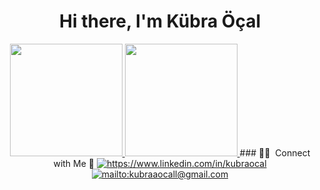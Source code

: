 <div align="center">
   <h1>Hi there, I'm Kübra Öçal</h1>
</div>


<div align="center">
<a href="https://github.com/kubraaocal">
  <img height="180em" src="https://github-readme-stats-eight-theta.vercel.app/api?username=kubraaocal&show_icons=true&theme=tokyonight&include_all_commits=true&count_private=true"/>
  <img height="180em" src="https://github-readme-stats-eight-theta.vercel.app/api/top-langs/?username=kubraaocal&layout=compact&langs_count=8&theme=tokyonight"/>
</a>
   ### 🤝🏻 &nbsp;Connect with Me 🤝
<a href="https://www.linkedin.com/in/kubraocal" target="_blank">
    <img src="https://img.shields.io/badge/%20-linkedin-0072b1" alt="https://www.linkedin.com/in/kubraocal">
</a>
<a href="mailto:kubraaocall@gmail.com" target="_blank">
    <img src="https://img.shields.io/badge/%20-gmail-B23121" alt="mailto:kubraaocall@gmail.com">
</a>
</div>
